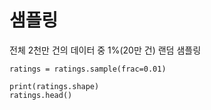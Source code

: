 # 샘플링

전체 2천만 건의 데이터 중 1%(20만 건) 랜덤 샘플링
```
ratings = ratings.sample(frac=0.01)

print(ratings.shape)
ratings.head()
```
